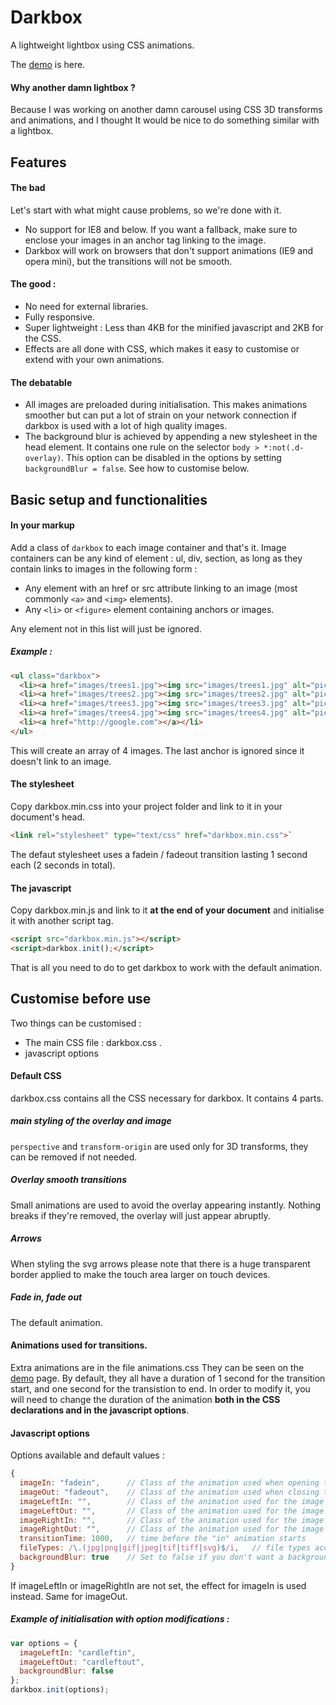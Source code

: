 # Darkbox
A lightweight lightbox using CSS animations.

The [demo](http://morisset-web.co.uk/darkbox-demo/index.html) is here.

#### Why another damn lightbox ?
Because I was working on another damn carousel using CSS 3D transforms and animations, and I thought It would be nice to do something similar with a lightbox.

## Features

#### The bad
Let's start with what might cause problems, so we're done with it.
* No support for IE8 and below. If you want a fallback, make sure to enclose your images in an anchor tag linking to the image.
* Darkbox will work on browsers that don't support animations (IE9 and opera mini), but the transitions will not be smooth.

#### The good :
* No need for external libraries.
* Fully responsive.
* Super lightweight : Less than 4KB for the minified javascript and 2KB for the CSS.
* Effects are all done with CSS, which makes it easy to customise or extend with your own animations.

#### The debatable
* All images are preloaded during initialisation. This makes animations smoother but can put a lot of strain on your network connection if darkbox is used with a lot of high quality images.
* The background blur is achieved by appending a new stylesheet in the head element. It contains one rule on the selector `body > *:not(.d-overlay)`. This option can be disabled in the options by setting `backgroundBlur = false`. See how to customise below.

## Basic setup and functionalities

#### In your markup
Add a class of `darkbox` to each image container and that's it. 
Image containers can be any kind of element :  ul, div, section, as long as they contain links to images in the following form :
* Any element with an href or src attribute linking to an image (most commonly `<a>` and `<img>` elements).
* Any `<li>` or `<figure>` element containing anchors or images.

Any element not in this list will just be ignored.
##### Example :
```html
<ul class="darkbox">
  <li><a href="images/trees1.jpg"><img src="images/trees1.jpg" alt="picture of trees" /></a></li>
  <li><a href="images/trees2.jpg"><img src="images/trees2.jpg" alt="picture of trees" /></a></li>
  <li><a href="images/trees3.jpg"><img src="images/trees3.jpg" alt="picture of trees" /></a></li>
  <li><a href="images/trees4.jpg"><img src="images/trees4.jpg" alt="picture of trees" /></a></li>
  <li><a href="http://google.com"></a></li>
</ul>
```
This will create an array of 4 images. The last anchor is ignored since it doesn't link to an image.

#### The stylesheet
Copy darkbox.min.css into your project folder and link to it in your document's head.
```html
<link rel="stylesheet" type="text/css" href="darkbox.min.css">`
```
The defaut stylesheet uses a fadein / fadeout transition lasting 1 second each (2 seconds in total).

#### The javascript
Copy darkbox.min.js and link to it **at the end of your document** and initialise it with another script tag.
```html
<script src="darkbox.min.js"></script>
<script>darkbox.init();</script>
```

That is all you need to do to get darkbox to work with the default animation.

## Customise before use

Two things can be customised :
* The main CSS file : darkbox.css .
* javascript options

#### Default CSS
darkbox.css contains all the CSS necessary for darkbox. It contains 4 parts.

##### main styling of the overlay and image
`perspective` and `transform-origin` are used only for 3D transforms, they can be removed if not needed.

##### Overlay smooth transitions
Small animations are used to avoid the overlay appearing instantly. Nothing breaks if they're removed, the overlay will just appear abruptly.

##### Arrows
When styling the svg arrows please note that there is a huge transparent border applied to make the touch area larger on touch devices.

##### Fade in, fade out
The default animation.

#### Animations used for transitions.

Extra animations are in the file animations.css
They can be seen on the [demo](http://morisset-web.co.uk/darkbox-demo.html) page.
By default, they all have a duration of 1 second for the transition start, and one second for the transistion to end. In order to modify it, you will need to change the duration of the animation **both in the CSS declarations and in the javascript options**.

#### Javascript options

Options available and default values :

```javascript
{
  imageIn: "fadein",      // Class of the animation used when opening the overlay
  imageOut: "fadeout",    // Class of the animation used when closing the overlay
  imageLeftIn: "",        // Class of the animation used for the image entering the screen after the left arrow is clicked.
  imageLeftOut: "",       // Class of the animation used for the image leaving the screen after the left arrow is clicked.
  imageRightIn: "",       // Class of the animation used for the image entering the screen after the right arrow is clicked.
  imageRightOut: "",      // Class of the animation used for the image leaving the screen after the right arrow is clicked.
  transitionTime: 1000,   // time before the "in" animation starts
  fileTypes: /\.(jpg|png|gif|jpeg|tif|tiff|svg)$/i,   // file types accepted
  backgroundBlur: true    // Set to false if you don't want a backgroundBlur stylesheet appended to the head element
}
```
If imageLeftIn or imageRightIn are not set, the effect for imageIn is used instead. Same for imageOut.

##### Example of initialisation with option modifications :

```javascript
var options = {
  imageLeftIn: "cardleftin",
  imageLeftOut: "cardleftout",
  backgroundBlur: false
};
darkbox.init(options);
```



